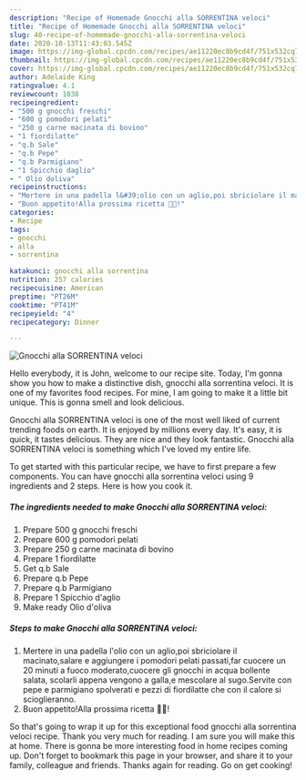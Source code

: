 ```yaml
---
description: "Recipe of Homemade Gnocchi alla SORRENTINA veloci"
title: "Recipe of Homemade Gnocchi alla SORRENTINA veloci"
slug: 40-recipe-of-homemade-gnocchi-alla-sorrentina-veloci
date: 2020-10-13T11:43:03.545Z
image: https://img-global.cpcdn.com/recipes/ae11220ec8b9cd4f/751x532cq70/gnocchi-alla-sorrentina-veloci-recipe-main-photo.jpg
thumbnail: https://img-global.cpcdn.com/recipes/ae11220ec8b9cd4f/751x532cq70/gnocchi-alla-sorrentina-veloci-recipe-main-photo.jpg
cover: https://img-global.cpcdn.com/recipes/ae11220ec8b9cd4f/751x532cq70/gnocchi-alla-sorrentina-veloci-recipe-main-photo.jpg
author: Adelaide King
ratingvalue: 4.1
reviewcount: 1038
recipeingredient:
- "500 g gnocchi freschi"
- "600 g pomodori pelati"
- "250 g carne macinata di bovino"
- "1 fiordilatte"
- "q.b Sale"
- "q.b Pepe"
- "q.b Parmigiano"
- "1 Spicchio daglio"
- " Olio doliva"
recipeinstructions:
- "Mertere in una padella l&#39;olio con un aglio,poi sbriciolare il macinato,salare e aggiungere i pomodori pelati passati,far cuocere un 20 minuti a fuoco moderato,cuocere gli gnocchi in acqua bollente salata, scolarli appena vengono a galla,e mescolare al sugo.Servite con pepe e parmigiano spolverati e pezzi di fiordilatte che con il calore si scioglieranno."
- "Buon appetito!Alla prossima ricetta 👩‍🍳!"
categories:
- Recipe
tags:
- gnocchi
- alla
- sorrentina

katakunci: gnocchi alla sorrentina 
nutrition: 257 calories
recipecuisine: American
preptime: "PT26M"
cooktime: "PT41M"
recipeyield: "4"
recipecategory: Dinner

---
```



![Gnocchi alla SORRENTINA veloci](https://img-global.cpcdn.com/recipes/ae11220ec8b9cd4f/751x532cq70/gnocchi-alla-sorrentina-veloci-recipe-main-photo.jpg)

Hello everybody, it is John, welcome to our recipe site. Today, I'm gonna show you how to make a distinctive dish, gnocchi alla sorrentina veloci. It is one of my favorites food recipes. For mine, I am going to make it a little bit unique. This is gonna smell and look delicious.

Gnocchi alla SORRENTINA veloci is one of the most well liked of current trending foods on earth. It is enjoyed by millions every day. It's easy, it is quick, it tastes delicious. They are nice and they look fantastic. Gnocchi alla SORRENTINA veloci is something which I've loved my entire life.




To get started with this particular recipe, we have to first prepare a few components. You can have gnocchi alla sorrentina veloci using 9 ingredients and 2 steps. Here is how you cook it.

<!--inarticleads1-->

##### The ingredients needed to make Gnocchi alla SORRENTINA veloci:

1. Prepare 500 g gnocchi freschi
1. Prepare 600 g pomodori pelati
1. Prepare 250 g carne macinata di bovino
1. Prepare 1 fiordilatte
1. Get q.b Sale
1. Prepare q.b Pepe
1. Prepare q.b Parmigiano
1. Prepare 1 Spicchio d&#39;aglio
1. Make ready  Olio d&#39;oliva




<!--inarticleads2-->

##### Steps to make Gnocchi alla SORRENTINA veloci:

1. Mertere in una padella l&#39;olio con un aglio,poi sbriciolare il macinato,salare e aggiungere i pomodori pelati passati,far cuocere un 20 minuti a fuoco moderato,cuocere gli gnocchi in acqua bollente salata, scolarli appena vengono a galla,e mescolare al sugo.Servite con pepe e parmigiano spolverati e pezzi di fiordilatte che con il calore si scioglieranno.
1. Buon appetito!Alla prossima ricetta 👩‍🍳!




So that's going to wrap it up for this exceptional food gnocchi alla sorrentina veloci recipe. Thank you very much for reading. I am sure you will make this at home. There is gonna be more interesting food in home recipes coming up. Don't forget to bookmark this page in your browser, and share it to your family, colleague and friends. Thanks again for reading. Go on get cooking!
